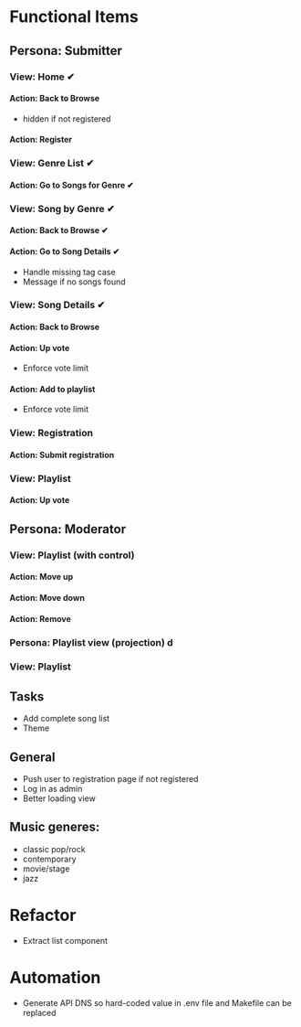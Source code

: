 # Functional Items

## Persona: Submitter

### View: Home ✔︎
#### Action: Back to Browse
* hidden if not registered
#### Action: Register

### View: Genre List ✔︎
#### Action: Go to Songs for Genre ✔︎

### View: Song by Genre ✔︎︎ ︎
#### Action: Back to Browse ✔︎  
#### Action: Go to Song Details ✔︎
* Handle missing tag case
* Message if no songs found

### View: Song Details ✔︎
#### Action: Back to Browse
#### Action: Up vote
- Enforce vote limit
#### Action: Add to playlist
- Enforce vote limit

### View: Registration
#### Action: Submit registration

### View: Playlist
#### Action: Up vote

## Persona: Moderator
### View: Playlist (with control)
#### Action: Move up
#### Action: Move down
#### Action: Remove

### Persona: Playlist view (projection) d
### View: Playlist

## Tasks
* Add complete song list
* Theme

## General
* Push user to registration page if not registered
* Log in as admin
* Better loading view

## Music generes:
- classic pop/rock
- contemporary
- movie/stage
- jazz

# Refactor
- Extract list component

# Automation
* Generate API DNS so hard-coded value in .env file and Makefile can be replaced
